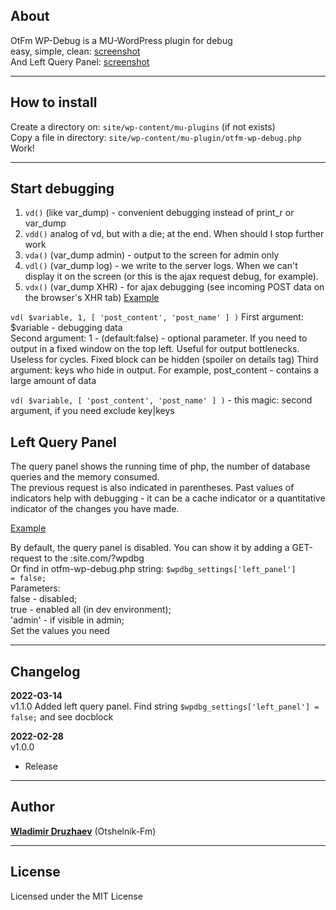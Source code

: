## About

OtFm WP-Debug is a MU-WordPress plugin for debug  
easy, simple, clean: [screenshot](http://joxi.ru/Q2KdBJLTyzvQdA)  
And Left Query Panel: [screenshot](http://joxi.ru/Dr8eO04iKk4NDm)

-----------

## How to install

Create a directory on: <code>site/wp-content/mu-plugins</code> (if not exists)  
Copy a file in directory: <code>site/wp-content/mu-plugin/otfm-wp-debug.php</code>  
Work!

-----------

## Start debugging

1. <code>vd()</code> (like var_dump) - convenient debugging instead of print_r or var_dump
2. <code>vdd()</code> analog of vd, but with a die; at the end. When should I stop further work
3. <code>vda()</code> (var_dump admin) - output to the screen for admin only
4. <code>vdl()</code> (var_dump log) - we write to the server logs. When we can't display it on the screen (or this is
   the ajax request debug, for example).
5. <code>vdx()</code> (var_dump XHR) - for ajax debugging (see incoming POST data on the browser's XHR tab)
   [Example](http://joxi.ru/p27e3MbinQNYlr)

<code>vd( $variable, 1, [ 'post_content', 'post_name' ] )</code>
First argument: $variable - debugging data  
Second argument: 1 - (default:false) - optional parameter. If you need to output in a fixed window on the top left.
Useful for output bottlenecks. Useless for cycles. Fixed block can be hidden (spoiler on details tag)
Third argument: keys who hide in output. For example, post_content - contains a large amount of data

<code>vd( $variable, [ 'post_content', 'post_name' ] )</code> - this magic: second argument, if you need exclude
key|keys

## Left Query Panel

The query panel shows the running time of php, the number of database queries and the memory consumed.  
The previous request is also indicated in parentheses. Past values of indicators help with debugging - it can be a cache
indicator or a quantitative indicator of the changes you have made.

[Example](http://joxi.ru/Dr8eO04iKk4NDm)

By default, the query panel is disabled. You can show it by adding a GET-request to the :site.com/?wpdbg   
Or find in otfm-wp-debug.php string: <code>$wpdbg_settings['left_panel'] = false;</code>  
Parameters:  
false - disabled;   
true - enabled all (in dev environment);   
'admin' - if visible in admin;  
Set the values you need

-----------

## Changelog

**2022-03-14**  
v1.1.0 Added left query panel. Find string <code>$wpdbg_settings['left_panel'] = false;</code> and see docblock

**2022-02-28**  
v1.0.0

* Release

-----------

## Author

[**Wladimir Druzhaev**](https://otshelnik-fm.ru/) (Otshelnik-Fm)

-----------

## License

Licensed under the MIT License  